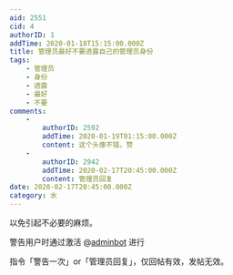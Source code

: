 ```yaml
---
aid: 2551
cid: 4
authorID: 1
addTime: 2020-01-18T15:15:00.000Z
title: 管理员最好不要透露自己的管理员身份
tags:
    - 管理员
    - 身份
    - 透露
    - 最好
    - 不要
comments:
    -
        authorID: 2592
        addTime: 2020-01-19T01:15:00.000Z
        content: 这个头像不错，赞
    -
        authorID: 2942
        addTime: 2020-02-17T20:45:00.000Z
        content: 管理员回复
date: 2020-02-17T20:45:00.000Z
category: 水
---
```


以免引起不必要的麻烦。

警告用户时通过激活 @[adminbot](/member/adminbot) 进行

指令「警告一次」or「管理员回复」，仅回帖有效，发帖无效。
